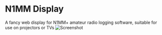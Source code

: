 N1MM Display
============
A fancy web display for N1MM+ amateur radio logging software, suitable for use on projectors or TVs
![Screenshot](/../screenshot/screenshot.png?raw=true "Screenshot")

